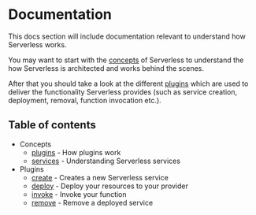 # Documentation

This docs section will include documentation relevant to understand how Serverless works.

You may want to start with the [concepts](/docs/concepts) of Serverless to understand the how Serverless is architected and works behind
the scenes.

After that you should take a look at the different [plugins](/docs/plugins) which are used to deliver the functionality
Serverless provides (such as service creation, deployment, removal, function invocation etc.).

## Table of contents

- Concepts
  - [plugins](/docs/concepts/plugins.md) - How plugins work
  - [services](/docs/concepts/services.md) - Understanding Serverless services
- Plugins
  - [create](/docs/plugins/create.md) - Creates a new Serverless service
  - [deploy](/docs/plugins/deploy.md) - Deploy your resources to your provider
  - [invoke](/docs/plugins/invoke.md) - Invoke your function
  - [remove](/docs/plugins/remove.md) - Remove a deployed service
